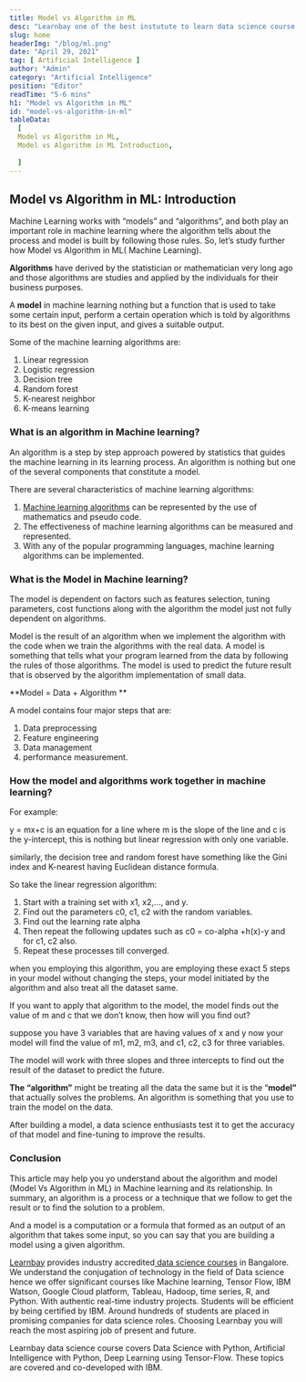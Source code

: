 ```yaml
---
title: Model vs Algorithm in ML
desc: "Learnbay one of the best instutute to learn data science course in India, so Enroll Now And Get Your Dream Job!"
slug: home
headerImg: "/blog/ml.png"
date: "April 29, 2021"
tag: [ Artificial Intelligence ]
author: "Admin"
category: "Artificial Intelligence"
position: "Editor"
readTime: "5-6 mins"
h1: "Model vs Algorithm in ML"
id: "model-vs-algorithm-in-ml"
tableData:
  [
  Model vs Algorithm in ML,
  Model vs Algorithm in ML Introduction,
    
  ]
---
```






## Model vs Algorithm in ML: Introduction

Machine Learning works with “models” and “algorithms”, and both play an important role in machine learning where the algorithm tells about the process and model is built by following those rules. So, let’s study further how Model vs Algorithm in ML( Machine Learning).

**Algorithms** have derived by the statistician or mathematician very long ago and those algorithms are studies and applied by the individuals for their business purposes.

A **model** in machine learning nothing but a function that is used to take some certain input, perform a certain operation which is told by algorithms to its best on the given input, and gives a suitable output.

Some of the machine learning algorithms are:



1. Linear regression
2. Logistic regression
3. Decision tree
4. Random forest
5. K-nearest neighbor
6. K-means learning


### **What is an algorithm in Machine learning?**

An algorithm is a step by step approach powered by statistics that guides the machine learning in its learning process. An algorithm is nothing but one of the several components that constitute a model.

There are several characteristics of machine learning algorithms:



1. [Machine learning algorithms](https://en.wikipedia.org/wiki/Machine_learning) can be represented by the use of mathematics and pseudo code.
2. The effectiveness of machine learning algorithms can be measured and represented.
3. With any of the popular programming languages, machine learning algorithms can be implemented.


### **What is the Model in Machine learning?**

The model is dependent on factors such as features selection, tuning parameters, cost functions along with the algorithm the model just not fully dependent on algorithms.

Model is the result of an algorithm when we implement the algorithm with the code when we train the algorithms with the real data. A model is something that tells what your program learned from the data by following the rules of those algorithms. The model is used to predict the future result that is observed by the algorithm implementation of small data.

**Model = Data + Algorithm **

A model contains four major steps that are:



1. Data preprocessing
2. Feature engineering
3. Data management
4. performance measurement.


### **How the model and algorithms work together in machine learning?**

For example:

y = mx+c is an equation for a line where m is the slope of the line and c is the y-intercept, this is nothing but linear regression with only one variable.

similarly, the decision tree and random forest have something like the Gini index and K-nearest having Euclidean distance formula.

So take the linear regression algorithm:



1. Start with a training set with x1, x2,…, and y.
2. Find out the parameters c0, c1, c2 with the random variables.
3. Find out the learning rate alpha
4. Then repeat the following updates such as c0 = co-alpha +h(x)-y and for c1, c2 also.
5. Repeat these processes till converged.

when you employing this algorithm, you are employing these exact 5 steps in your model without changing the steps, your model initiated by the algorithm and also treat all the dataset same.

If you want to apply that algorithm to the model, the model finds out the value of m and c that we don’t know, then how will you find out?

suppose you have 3 variables that are having values of x and y now your model will find the value of m1, m2, m3, and c1, c2, c3 for three variables.

The model will work with three slopes and three intercepts to find out the result of the dataset to predict the future.

**The “algorithm”** might be treating all the data the same but it is the “**model”** that actually solves the problems. An algorithm is something that you use to train the model on the data.

After building a model, a data science enthusiasts test it to get the accuracy of that model and fine-tuning to improve the results.


### **Conclusion**

This article may help you yo understand about the algorithm and model (Model Vs Algorithm in ML) in Machine learning and its relationship. In summary, an algorithm is a process or a technique that we follow to get the result or to find the solution to a problem.

And a model is a computation or a formula that formed as an output of an algorithm that takes some input, so you can say that you are building a model using a given algorithm.

[Learnbay](https://www.learnbay.co/data-science-course/) provides industry accredited[ data science courses](https://www.learnbay.co/data-science-course/) in Bangalore. We understand the conjugation of technology in the field of Data science hence we offer significant courses like Machine learning, Tensor Flow, IBM Watson, Google Cloud platform, Tableau, Hadoop, time series, R, and Python. With authentic real-time industry projects. Students will be efficient by being certified by IBM. Around hundreds of students are placed in promising companies for data science roles. Choosing Learnbay you will reach the most aspiring job of present and future.

Learnbay data science course covers Data Science with Python, Artificial Intelligence with Python, Deep Learning using Tensor-Flow. These topics are covered and co-developed with IBM.